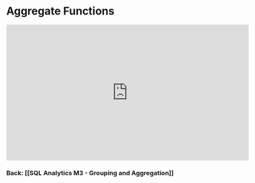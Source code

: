 
# Aggregate Functions

<iframe src="https://share.descript.com/embed/rjtgotE2xrB" width="640" height="360" frameborder="0" allowfullscreen></iframe>

### Back: [[SQL Analytics M3 - Grouping and Aggregation]]